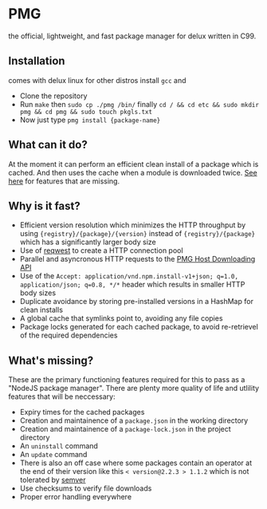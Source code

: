 # PMG

the official, lightweight, and fast package manager for delux written in C99.

## Installation
comes with delux linux for other distros install `gcc` and
- Clone the repository
- Run `make` then `sudo cp ./pmg /bin/` finally `cd / && cd etc && sudo mkdir pmg && cd pmg && sudo touch pkgls.txt` 
- Now just type `pmg install {package-name}`


## What can it do?

At the moment it can perform an efficient clean install of a package which is cached. And then uses the cache when a module is downloaded twice. [See here](#whats-missing) for features that are missing.

## Why is it fast?

- Efficient version resolution which minimizes the HTTP throughput by using `{registry}/{package}/{version}` instead of `{registry}/{package}` which has a significantly larger body size
- Use of [reqwest](https://docs.rs/reqwest/latest/reqwest/) to create a HTTP connection pool
- Parallel and asyncronous HTTP requests to the [PMG Host Downloading API](https://github.com/mrGoodwolf)
- Use of the `Accept: application/vnd.npm.install-v1+json; q=1.0, application/json; q=0.8, */*` header which results in smaller HTTP body sizes
- Duplicate avoidance by storing pre-installed versions in a HashMap for clean installs
- A global cache that symlinks point to, avoiding any file copies
- Package locks generated for each cached package, to avoid re-retrievel of the required dependencies

## What's missing?

These are the primary functioning features required for this to pass as a "NodeJS package manager". There are plenty more quality of life and utlility features that will be neccessary:

- Expiry times for the cached packages
- Creation and maintainence of a `package.json` in the working directory
- Creation and maintainence of a `package-lock.json` in the project directory 
- An `uninstall` command
- An `update` command
- There is also an off case where some packages contain an operator at the end of their version like this `< version@2.2.3 > 1.1.2` which is not tolerated by [semver](https://docs.rs/semver/latest/semver/)
- Use checksums to verify file downloads
- Proper error handling everywhere

